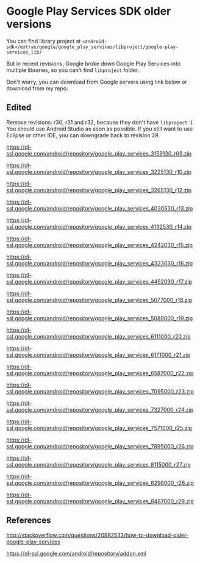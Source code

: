 # Google Play Services SDK older versions

You can find library project at `<android-sdk>/extras/google/google_play_services/libproject/google-play-services_lib/`

But in recent revisions, Google broke down Google Play Services into multiple libraries, so you can't find `libproject` folder.

Don't worry, you can download from Google servers using link below or download from my repo:

## Edited

Remove revisions: r30, r31 and r32, because they don't have `libproject` :(. You should use Android Studio as soon as possible. If you still want to use Eclipse or other IDE, you can downgrade back to revision 29.


https://dl-ssl.google.com/android/repository/google_play_services_3159130_r09.zip

https://dl-ssl.google.com/android/repository/google_play_services_3225130_r10.zip

https://dl-ssl.google.com/android/repository/google_play_services_3265130_r12.zip

https://dl-ssl.google.com/android/repository/google_play_services_4030530_r13.zip

https://dl-ssl.google.com/android/repository/google_play_services_4132530_r14.zip

https://dl-ssl.google.com/android/repository/google_play_services_4242030_r15.zip

https://dl-ssl.google.com/android/repository/google_play_services_4323030_r16.zip

https://dl-ssl.google.com/android/repository/google_play_services_4452030_r17.zip

https://dl-ssl.google.com/android/repository/google_play_services_5077000_r18.zip

https://dl-ssl.google.com/android/repository/google_play_services_5089000_r19.zip

https://dl-ssl.google.com/android/repository/google_play_services_6111000_r20.zip

https://dl-ssl.google.com/android/repository/google_play_services_6171000_r21.zip

https://dl-ssl.google.com/android/repository/google_play_services_6587000_r22.zip

https://dl-ssl.google.com/android/repository/google_play_services_7095000_r23.zip

https://dl-ssl.google.com/android/repository/google_play_services_7327000_r24.zip

https://dl-ssl.google.com/android/repository/google_play_services_7571000_r25.zip

https://dl-ssl.google.com/android/repository/google_play_services_7895000_r26.zip

https://dl-ssl.google.com/android/repository/google_play_services_8115000_r27.zip

https://dl-ssl.google.com/android/repository/google_play_services_8298000_r28.zip

https://dl-ssl.google.com/android/repository/google_play_services_8487000_r29.zip


## References

http://stackoverflow.com/questions/20982533/how-to-download-older-google-play-services

https://dl-ssl.google.com/android/repository/addon.xml
